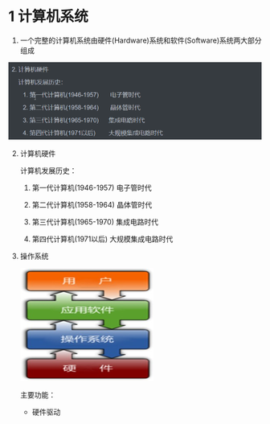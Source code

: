 # 1 计算机系统

1. 一个完整的计算机系统由硬件(Hardware)系统和软件(Software)系统两大部分组成

![image-20220304154820662](01-计算机基础和Linux安装.assets/image-20220304154820662.png)

2. 计算机硬件

   计算机发展历史：

   1. 第一代计算机(1946-1957)       电子管时代

   2. 第二代计算机(1958-1964)       晶体管时代

   3. 第三代计算机(1965-1970)      集成电路时代

   4. 第四代计算机(1971以后)        大规模集成电路时代

3. 操作系统

     ![image-20220304153024994](https://github.com/snailshadow/img/raw/main/img/20220304153026.png)

   主要功能：

   - 硬件驱动

